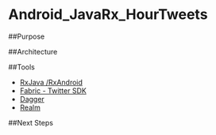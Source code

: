 # Android_JavaRx_HourTweets

##Purpose

##Architecture

##Tools
 - [RxJava /RxAndroid](https://github.com/ReactiveX/RxAndroid)
 - [Fabric - Twitter SDK](https://fabric.io/kits/android/twitterkit/summary)
 - [Dagger](http://square.github.io/dagger/)
 - [Realm](https://realm.io/)

##Next Steps
